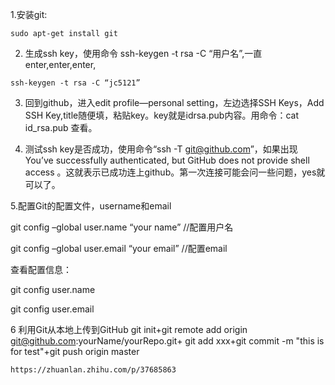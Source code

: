 1.安装git:
```
sudo apt-get install git
```
2. 生成ssh key，使用命令 ssh-keygen -t rsa -C “用户名”,一直enter,enter,enter,
```
ssh-keygen -t rsa -C “jc5121”
```
3. 回到github，进入edit profile—personal setting，左边选择SSH Keys，Add SSH Key,title随便填，粘贴key。key就是idrsa.pub内容。用命令：cat id_rsa.pub 查看。

4. 测试ssh key是否成功，使用命令“ssh -T git@github.com”，如果出现You’ve successfully authenticated, but GitHub does not provide shell access 。这就表示已成功连上github。第一次连接可能会问一些问题，yes就可以了。

5.配置Git的配置文件，username和email

git config –global user.name “your name” //配置用户名

git config –global user.email “your email” //配置email

查看配置信息：

git config user.name

git config user.email

6 利用Git从本地上传到GitHub
git init+git remote add origin git@github.com:yourName/yourRepo.git+ git add xxx+git commit -m "this is for test"+git push origin master
```
https://zhuanlan.zhihu.com/p/37685863
```
